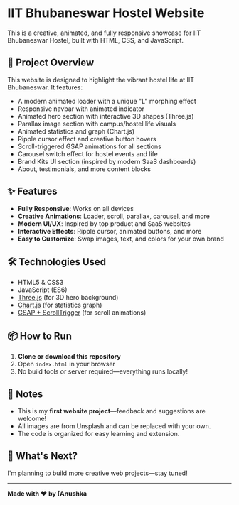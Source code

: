 ﻿# IIT Bhubaneswar Hostel Website

This is a creative, animated, and fully responsive showcase for IIT Bhubaneswar Hostel, built with HTML, CSS, and JavaScript.

## 🚀 Project Overview
This website is designed to highlight the vibrant hostel life at IIT Bhubaneswar. It features:
- A modern animated loader with a unique "L" morphing effect
- Responsive navbar with animated indicator
- Animated hero section with interactive 3D shapes (Three.js)
- Parallax image section with campus/hostel life visuals
- Animated statistics and graph (Chart.js)
- Ripple cursor effect and creative button hovers
- Scroll-triggered GSAP animations for all sections
- Carousel switch effect for hostel events and life
- Brand Kits UI section (inspired by modern SaaS dashboards)
- About, testimonials, and more content blocks

## ✨ Features
- **Fully Responsive**: Works on all devices
- **Creative Animations**: Loader, scroll, parallax, carousel, and more
- **Modern UI/UX**: Inspired by top product and SaaS websites
- **Interactive Effects**: Ripple cursor, animated buttons, and more
- **Easy to Customize**: Swap images, text, and colors for your own brand

## 🛠️ Technologies Used
- HTML5 & CSS3
- JavaScript (ES6)
- [Three.js](https://threejs.org/) (for 3D hero background)
- [Chart.js](https://www.chartjs.org/) (for statistics graph)
- [GSAP + ScrollTrigger](https://greensock.com/gsap/) (for scroll animations)

## 📦 How to Run
1. **Clone or download this repository**
2. Open `index.html` in your browser
3. No build tools or server required—everything runs locally!

## 📝 Notes
- This is my **first website project**—feedback and suggestions are welcome!
- All images are from Unsplash and can be replaced with your own.
- The code is organized for easy learning and extension.

## 🌟 What's Next?
I'm planning to build more creative web projects—stay tuned!

---

**Made with ❤️ by [Anushka**
